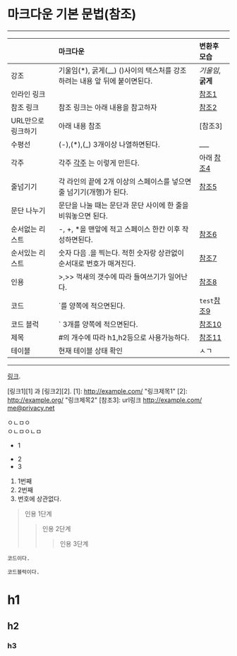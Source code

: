 # 마크다운 기본 문법(참조)
***
||마크다운|변환후 모습|
|:-------|:-------|:-------|
|강조|기울임(*), 굵게(__) ()사이의 택스처를 강조하려는 내용 앞 뒤에 붙이면된다.|*기울임*, __굵게__|
|인라인 링크||[참조1] |
|참조 링크|참조 링크는 아래 내용을 참고하자|[참조2] |
|URL만으로 링크하기|아래 내용 참조|[참조3]|
|수평선|(-),(*),(_) 3개이상 나열하면된다.|___|
|각주|각주 [각주] 는 이렇게 만든다. |아래 [참조4]|
|줄넘기기|각 라인의 끝에  2개 이상의 스페이스를 넣으면  줄 넘기기(개행)가 된다.|[참조5]|
|문단 나누기|문단을 나눌 때는 문단과 문단 사이에 한 줄을 비워놓으면 된다.||
|순서없는 리스트|-, +, *을 맨앞에 적고 스페이스 한칸 이후 작성하면된다.|[참조6]|
|순서있는 리스트|숫자 다음 .을 찍는다. 적힌 숫자랑 상관없이 순서대로 번호가 매겨진다.|[참조7]|
|인용|>,>> 꺽새의 갯수에 따라 들여쓰기가 일어난다.|[참조8]|
|코드|`를 양쪽에 적으면된다.|`test`[참조9]|
|코드 블럭|` 3개를 양쪽에 적으면된다.|[참조10]|
|제목|#의 개수에 따라 h1,h2등으로 사용가능하다.|[참조11]|
|테이블|현재 테이블 상태 확인|ㅅㄱ|
***
[참조1]: 인라인링크  
[링크](http://example.com).  

[참조2]: 참조링크
[링크1][1] 과 [링크2][2].
[1]: http://example.com/ "링크제목1"
[2]: http://example.org/ "링크제목2"
[참조3]: url링크
<http://example.com/>
<me@privacy.net>

[참조4]: 각주
[각주]: 각주다.

[참조5]: 줄개행
ㅇㄴㅁㅇ  
ㅇㄴㅁㅇㄴㅁ  

[참조6]: 리스트
+ 1
* 2
* 3

[참조7]: 순서있는리스트
1. 1번째
2. 2번째
2. 번호에 상관없다.

[참조8]: 인용
>인용 1단계
>>인용 2단계
>>>인용 3단계

[참조9]: 코드한줄

`코드이다.`

[참조10]: 코드블럭

```
코드블럭이다.
```
[참조11]: 제목
# h1
## h2
### h3
